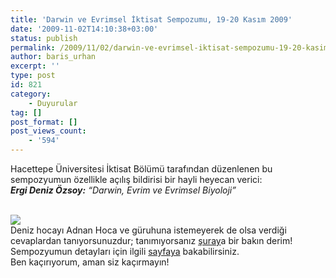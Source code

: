 ```yaml
---
title: 'Darwin ve Evrimsel İktisat Sempozumu, 19-20 Kasım 2009'
date: '2009-11-02T14:10:38+03:00'
status: publish
permalink: /2009/11/02/darwin-ve-evrimsel-iktisat-sempozumu-19-20-kasim-2009
author: baris_urhan
excerpt: ''
type: post
id: 821
category:
    - Duyurular
tag: []
post_format: []
post_views_count:
    - '594'
---
```

Hacettepe Üniversitesi İktisat Bölümü tarafından düzenlenen bu sempozyumun özellikle açılış bildirisi bir hayli heyecan verici:  
 ***Ergi Deniz Özsoy:** “Darwin, Evrim ve Evrimsel Biyoloji”*<span style="white-space: pre;"> </span>

<span style="white-space: pre;"><span style="white-space: normal;">  
![](http://evrimseliktisat.hacettepe.edu.tr/img/sonjpg.jpg)</span></span>  
Deniz hocayı Adnan Hoca ve güruhuna istemeyerek de olsa verdiği cevaplardan tanıyorsunuzdur; tanımıyorsanız [şuray](http://sozluk.sourtimes.org/show.asp?t=ergi+deniz+%C3%B6zsoy)a bir bakın derim! Sempozyumun detayları için ilgili [sayfaya](http://evrimseliktisat.hacettepe.edu.tr/index.html) bakabilirsiniz.  
Ben kaçırıyorum, aman siz kaçırmayın!
